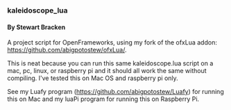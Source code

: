 ### kaleidoscope_lua
#### By Stewart Bracken

A project script for OpenFrameworks, using my fork of the ofxLua addon: https://github.com/abigpotostew/ofxLua/.

This is neat because you can run this same kaleidoscope.lua script on a mac, pc, linux, or raspberry pi and it should all work the same without compiling. I've tested this on Mac OS and raspberry pi only.

See my Luafy program (https://github.com/abigpotostew/Luafy) for running this on Mac and my luaPi program for running this on Raspberry Pi.